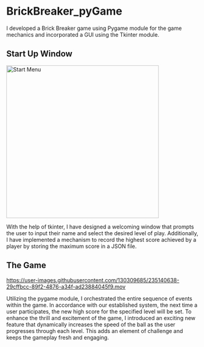 # BrickBreaker_pyGame
I developed a Brick Breaker game using Pygame module for the game mechanics and incorporated a GUI using the Tkinter module.

## Start Up Window

<img width="400" alt="Start Menu" src="https://user-images.githubusercontent.com/130309685/235141298-739b478a-6f6c-4ed8-bba9-5fc531adcbb0.png">

With the help of tkinter, I have designed a welcoming window that prompts the user to input their name and select the desired level of play. Additionally, I have implemented a mechanism to record the highest score achieved by a player by storing the maximum score in a JSON file.


## The Game

https://user-images.githubusercontent.com/130309685/235140638-29cffbcc-89f2-4876-a34f-ad23884045f9.mov

Utilizing the pygame module, I orchestrated the entire sequence of events within the game. In accordance with our established system, the next time a user participates, the new high score for the specified level will be set. To enhance the thrill and excitement of the game, I introduced an exciting new feature that dynamically increases the speed of the ball as the user progresses through each level. This adds an element of challenge and keeps the gameplay fresh and engaging.


